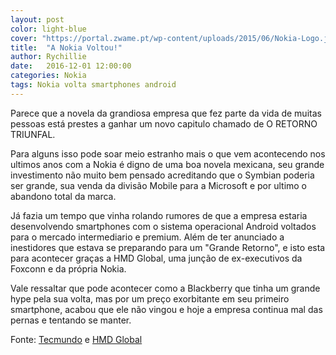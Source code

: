 ```yaml
---
layout: post
color: light-blue
cover: "https://portal.zwame.pt/wp-content/uploads/2015/06/Nokia-Logo.jpg"
title:  "A Nokia Voltou!"
author: Rychillie
date:   2016-12-01 12:00:00
categories: Nokia
tags: Nokia volta smartphones android
---
```

Parece que a novela da grandiosa empresa que fez parte da vida de muitas pessoas está prestes a ganhar um novo capitulo chamado de O RETORNO TRIUNFAL.

Para alguns isso pode soar meio estranho mais o que vem acontecendo nos ultimos anos com a Nokia é digno de uma boa novela mexicana, seu grande investimento não muito bem pensado acreditando que o Symbian poderia ser grande, sua venda da divisão Mobile para a Microsoft e por ultimo o abandono total da marca.

Já fazia um tempo que vinha rolando rumores de que a empresa estaria desenvolvendo smartphones com o sistema operacional Android voltados para o mercado intermediario e premium. Além de ter anunciado a inestidores que estava se preparando para um "Grande Retorno", e isto esta para acontecer graças a HMD Global, uma junção de ex-executivos da Foxconn e da própria Nokia.

Vale ressaltar que pode acontecer como a Blackberry que tinha um grande hype pela sua volta, mas por um preço exorbitante em seu primeiro smartphone, acabou que ele não vingou e hoje a empresa continua mal das pernas e tentando se manter.

Fonte: <a href="https://www.tecmundo.com.br/nokia/112239-oficial-nokia-afirma-volta-2017-smartphones-android.htm">Tecmundo</a> e <a href="http://www.prnewswire.com/news-releases/hmd-global-enters-the-market-to-bring-new-nokia-branded-phones-to-consumers-603960466.html">HMD Global</a>

<script async src="//pagead2.googlesyndication.com/pagead/js/adsbygoogle.js"></script>
<!-- Final_texto_okgnow -->
<ins class="adsbygoogle"
     style="display:block"
     data-ad-client="ca-pub-7837358846130941"
     data-ad-slot="9265933715"
     data-ad-format="auto"></ins>
<script>
(adsbygoogle = window.adsbygoogle || []).push({});
</script>
